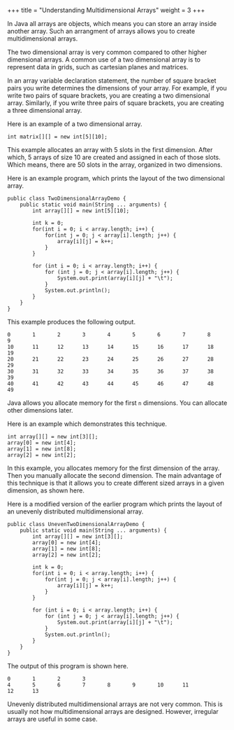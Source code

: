+++
title = "Understanding Multidimensional Arrays"
weight = 3
+++

In Java all arrays are objects, which means you can store an array inside another
array. Such an arrangment of arrays allows you to create multidimensional
arrays.

The two dimensional array is very common compared to other higher dimensional
arrays. A common use of a two dimensional array is to represent data in grids,
such as cartesian planes and matrices. 

In an array variable declaration statement, the number of square bracket pairs you
write determines the dimensions of your array. For example, if you write two
pairs of square brackets, you are creating a two dimensional array. Similarly,
if you write three pairs of square brackets, you are creating a three dimensional
array.

Here is an example of a two dimensional array.
```
int matrix[][] = new int[5][10];
```

This example allocates an array with 5 slots in the first dimension. After which,
5 arrays of size 10 are created and assigned in each of those slots. Which means,
there are 50 slots in the array, organized in two dimensions.

Here is an example program, which prints the layout of the two dimensional
array.

```
public class TwoDimensionalArrayDemo {
    public static void main(String ... arguments) {
        int array[][] = new int[5][10];
        
        int k = 0;
        for(int i = 0; i < array.length; i++) {
            for(int j = 0; j < array[i].length; j++) {
                array[i][j] = k++;
            }
        }
        
        for (int i = 0; i < array.length; i++) {
            for (int j = 0; j < array[i].length; j++) {
                System.out.print(array[i][j] + "\t");
            }
            System.out.println();
        }
    }
}
```

This example produces the following output.
```
0       1       2       3       4       5       6       7       8       9
10      11      12      13      14      15      16      17      18      19
20      21      22      23      24      25      26      27      28      29
30      31      32      33      34      35      36      37      38      39
40      41      42      43      44      45      46      47      48      49
```

Java allows you allocate memory for the first `n` dimensions. You can allocate
other dimensions later.

Here is an example which demonstrates this technique.
```
int array[][] = new int[3][];
array[0] = new int[4];
array[1] = new int[8];
array[2] = new int[2];
```

In this example, you  allocates memory for the first dimension of the array.
Then you manually allocate the second dimension. The main advantage of this
technique is that it allows you to create different sized arrays in a given
dimension, as shown here.

Here is a modified version of the earlier program which prints the layout
of an unevenly distributed multidimensional array.

```
public class UnevenTwoDimensionalArrayDemo {
    public static void main(String ... arguments) {
        int array[][] = new int[3][];
        array[0] = new int[4];
        array[1] = new int[8];
        array[2] = new int[2];
        
        int k = 0;
        for(int i = 0; i < array.length; i++) {
            for(int j = 0; j < array[i].length; j++) {
                array[i][j] = k++;
            }
        }
        
        for (int i = 0; i < array.length; i++) {
            for (int j = 0; j < array[i].length; j++) {
                System.out.print(array[i][j] + "\t");
            }
            System.out.println();
        }
    }
}
```

The output of this program is shown here.

```
0       1       2       3
4       5       6       7       8       9       10      11
12      13
```

Unevenly distributed multidimensional arrays are not very common. This is usually
not how multidimensional arrays are designed. However, irregular arrays are useful
in some case.